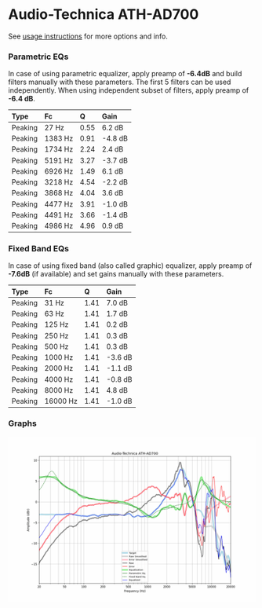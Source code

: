 # Audio-Technica ATH-AD700
See [usage instructions](https://github.com/jaakkopasanen/AutoEq#usage) for more options and info.

### Parametric EQs
In case of using parametric equalizer, apply preamp of **-6.4dB** and build filters manually
with these parameters. The first 5 filters can be used independently.
When using independent subset of filters, apply preamp of **-6.4 dB**.

| Type    | Fc      |    Q | Gain    |
|:--------|:--------|:-----|:--------|
| Peaking | 27 Hz   | 0.55 | 6.2 dB  |
| Peaking | 1383 Hz | 0.91 | -4.8 dB |
| Peaking | 1734 Hz | 2.24 | 2.4 dB  |
| Peaking | 5191 Hz | 3.27 | -3.7 dB |
| Peaking | 6926 Hz | 1.49 | 6.1 dB  |
| Peaking | 3218 Hz | 4.54 | -2.2 dB |
| Peaking | 3868 Hz | 4.04 | 3.6 dB  |
| Peaking | 4477 Hz | 3.91 | -1.0 dB |
| Peaking | 4491 Hz | 3.66 | -1.4 dB |
| Peaking | 4986 Hz | 4.96 | 0.9 dB  |

### Fixed Band EQs
In case of using fixed band (also called graphic) equalizer, apply preamp of **-7.6dB**
(if available) and set gains manually with these parameters.

| Type    | Fc       |    Q | Gain    |
|:--------|:---------|:-----|:--------|
| Peaking | 31 Hz    | 1.41 | 7.0 dB  |
| Peaking | 63 Hz    | 1.41 | 1.7 dB  |
| Peaking | 125 Hz   | 1.41 | 0.2 dB  |
| Peaking | 250 Hz   | 1.41 | 0.3 dB  |
| Peaking | 500 Hz   | 1.41 | 0.3 dB  |
| Peaking | 1000 Hz  | 1.41 | -3.6 dB |
| Peaking | 2000 Hz  | 1.41 | -1.1 dB |
| Peaking | 4000 Hz  | 1.41 | -0.8 dB |
| Peaking | 8000 Hz  | 1.41 | 4.8 dB  |
| Peaking | 16000 Hz | 1.41 | -1.0 dB |

### Graphs
![](./Audio-Technica%20ATH-AD700.png)